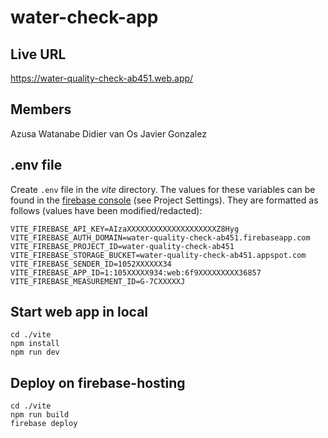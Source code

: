 # water-check-app

## Live URL

https://water-quality-check-ab451.web.app/

## Members

Azusa Watanabe
Didier van Os
Javier Gonzalez

## .env file

Create `.env` file in the _vite_ directory. The values for these variables can be found in the [firebase console](https://console.firebase.google.com/) (see Project Settings). They are formatted as follows (values have been modified/redacted):

```
VITE_FIREBASE_API_KEY=AIzaXXXXXXXXXXXXXXXXXXXXZ8Hyg
VITE_FIREBASE_AUTH_DOMAIN=water-quality-check-ab451.firebaseapp.com
VITE_FIREBASE_PROJECT_ID=water-quality-check-ab451
VITE_FIREBASE_STORAGE_BUCKET=water-quality-check-ab451.appspot.com
VITE_FIREBASE_SENDER_ID=1052XXXXXX34
VITE_FIREBASE_APP_ID=1:105XXXXX934:web:6f9XXXXXXXXX36857
VITE_FIREBASE_MEASUREMENT_ID=G-7CXXXXXJ
```

## Start web app in local

```commandline
cd ./vite
npm install
npm run dev
```

## Deploy on firebase-hosting

```commandline
cd ./vite
npm run build
firebase deploy
```
